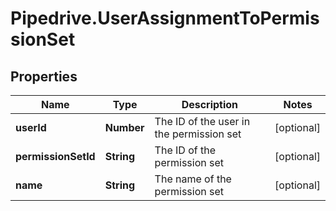 # Pipedrive.UserAssignmentToPermissionSet

## Properties

Name | Type | Description | Notes
------------ | ------------- | ------------- | -------------
**userId** | **Number** | The ID of the user in the permission set | [optional] 
**permissionSetId** | **String** | The ID of the permission set | [optional] 
**name** | **String** | The name of the permission set | [optional] 


